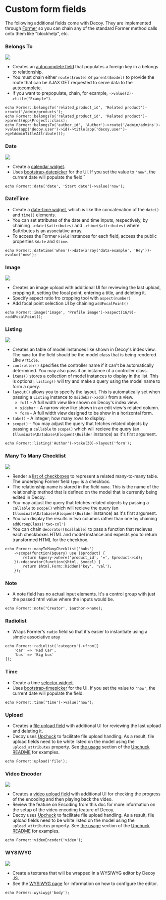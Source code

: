 # Custom form fields

The following additional fields come with Decoy.  They are implemented through [Former](https://github.com/formers/former) so you can chain any of the standard Former method calls onto them like "blockhelp", etc.

### Belongs To

![](assets/img/belongs-to.gif)

- Creates an [autocomplete field](http://cl.ly/image/2e3D3E2o2U2K) that populates a foreign key in a belongs to relationship.
- You must chain either `route($route)` or `parent($model)` to provide the route that can be AJAX GET requested to serve data to the autocomplete.
- If you want to prepopulate, chain, for example, `->value(2)->title("Example")`.

```php?start_inline=1
echo Former::belongsTo('related_product_id', 'Related product')->route('/admin/products');
echo Former::belongsTo('related_product_id', 'Related product')->parent(App\Project::class);
echo Former::belongsTo('author_id', 'Author')->route('/admin/admins')->value(app('decoy.user')->id)->title(app('decoy.user')->getAdminTitleAttribute());
```

### Date

![](assets/img/date.gif)

- Create a [calendar widget](http://cl.ly/image/0m1L2H1i3o12).
- Uses [bootstrap-datepicker](http://www.eyecon.ro/bootstrap-datepicker) for the UI. If you set the value to `'now'`, the current date will populate the field``

```php?start_inline=1
echo Former::date('date', 'Start date')->value('now');
```

### DateTime

- Create a [date-time widget](http://cl.ly/image/3I2G1X1h3s3c), which is like the concatenation of the `date()` and `time()` elements.
- You can set attributes of the date and time inputs, respectively, by chaining `->date($attributes)` and `->time($attributes)` where $attributes is an associative array.
- To access the Former `Field` instances for each field, access the public properties `$date` and `$time`.

```php?start_inline=1
echo Former::datetime('when')->date(array('data-example', 'Hey'))->value('now');
```

### Image

![](assets/img/image.gif)

- Creates an image upload with additional UI for reviewing the last upload, cropping it, setting the focal point, entering a title, and deleting it.
- Specify aspect ratio fro cropping tool with `aspect(number)`
- Add focal point selection UI by chaining `addFocalPoint()`

```php?start_inline=1
echo Former::image('image', 'Profile image')->aspect(16/9)->addFocalPoint();
```

### Listing

![](assets/img/listing.png)

- Creates an table of model instances like shown in Decoy's index view.  The `name` for the field should be the model class that is being rendered.  Like `Article`.
- `controller()` specifies the controller name if it can't be automatically determined.  You may also pass it an instance of a controller class.
- `items()` stores a collection of model instances to display in the list.  This is optional, `listing()` will try and make a query using the model name to form a query.
- `layout()` allows you to specify the layout.  This is automatically set when passing a `Listing` instance to `$sidebar->add()` from a view.
	- `full` - A full width view like shown on Decoy's index view.
	- `sidebar` - A narrow view like shown in an edit view's related column.
	- `form` - A full width view designed to be show in a horizontal form.
- `take()` - A integer; how many rows to display.
- `scope()` - You may adjust the query that fetches related objects by passing a `callable` to `scope()` which will recieve the query (an `Illuminate\Database\Eloquent\Builder` instance) as it's first argument.

```php?start_inline=1
echo Former::listing('Author')->take(30)->layout('form');
```

### Many To Many Checklist

![](assets/img/many-to-many-checklist.png)

- Render a [list of checkboxes](http://cl.ly/image/0b2w0J312z2i) to represent a related many-to-many table.  The underlying Former field `type` is a checkbox.
- The relationship name is stored in the field `name`.  This is the name of the relationship method that is defined on the model that is currently being edited in Decoy.
- You may adjust the query that fetches related objects by passing a `callable` to `scope()` which will recieve the query (an `Illuminate\Database\Eloquent\Builder` instance) as it's first argument.
- You can display the results in two columns rather than one by chaining `addGroupClass('two-col')`
- You can chain `decorator($callable)` to pass a function that recieves each checkboxes HTML and model instance and expects you to return transformed HTML for the checkbox.

```php?start_inline=1		
echo Former::manyToManyChecklist('hubs')
	->scope(function($query) use ($product) {
		return $query->where('product_id', '=', $product->id);
	})->decorator(function($html, $model) {
		return $html.Form::hidden('key', 'val');
	});
```

### Note

- A note field has no actual input elements.  It's a control group with just the passed html value where the inputs would be.

```php?start_inline=1
echo Former::note('Creator', $author->name);
```

### Radiolist

- Wraps Former's `radio` field so that it's easier to instantiate using a simple associative aray

```php?start_inline=1
echo Former::radiolist('category')->from([
	'car' => 'Red Car',
	'bus' => 'Big bus'
]);
```

### Time

- Create a time [selector widget](http://cl.ly/image/22062i19133Y).
- Uses [bootstrap-timepicker](http://jdewit.github.io/bootstrap-timepicker/) for the UI. If you set the value to `'now'`, the current date will populate the field.

```php?start_inline=1
echo Former::time('time')->value('now');
```

### Upload

- Creates a [file upload field](http://cl.ly/image/1a0q0C0p3V3y) with additional UI for reviewing the last upload and deleting it.
- Decoy uses [Upchuck](https://github.com/BKWLD/upchuck) to facilitate file upload handling.  As a result, file upload fields need to be white listed on the model using the `upload_attributes` property.  See [the usage](https://github.com/BKWLD/upchuck#usage) section of the [Upchuck README](https://github.com/BKWLD/upchuck/blob/master/README.md) for examples.

```php?start_inline=1
echo Former::upload('file');
```

### Video Encoder

![](assets/img/encoding.gif)

- Creates a [video upload field](http://yo.bkwld.com/image/1R3V1T2o1R1P) with additional UI for checking the progress of the encoding and then playing back the video.
- Review the feature on Encoding from this doc for more information on the setup of the video encoding feature of Decoy.
- Decoy uses [Upchuck](https://github.com/BKWLD/upchuck) to facilitate file upload handling.  As a result, file upload fields need to be white listed on the model using the `upload_attributes` property.  See [the usage](https://github.com/BKWLD/upchuck#usage) section of the [Upchuck README](https://github.com/BKWLD/upchuck/blob/master/README.md) for examples.

```php?start_inline=1
echo Former::videoEncoder('video');
```

### WYSIWYG

![](assets/img/wysiwyg.gif)

- Create a textarea that will be wrapped in a WYSIWYG editor by Decoy JS.
- See the [WYSIWYG page](wysiwyg) for information on how to configure the editor.

```php?start_inline=1
echo Former::wysiwyg('body');
```
